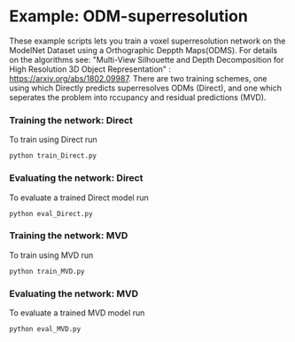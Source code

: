 # Example: ODM-superresolution 

These example scripts lets you train a voxel superresolution network on the ModelNet Dataset using a Orthographic Deppth Maps(ODMS). For details on the algorithms see: "Multi-View Silhouette and Depth Decomposition for High Resolution 3D Object Representation" : https://arxiv.org/abs/1802.09987. There are two training schemes, one using which Directly predicts superresolves ODMs (Direct), and one which seperates the problem into rccupancy and residual predictions (MVD). 


### Training the network: Direct

To train using Direct run
```
python train_Direct.py
```


### Evaluating the network: Direct

To evaluate a trained Direct model run 
```
python eval_Direct.py
```


### Training the network: MVD

To train using MVD run
```
python train_MVD.py
```


### Evaluating the network: MVD

To evaluate a trained MVD model run 
```
python eval_MVD.py
```

